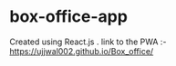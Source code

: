 # box-office-app

Created using React.js .
link to the PWA :-https://ujjwal002.github.io/Box_office/
